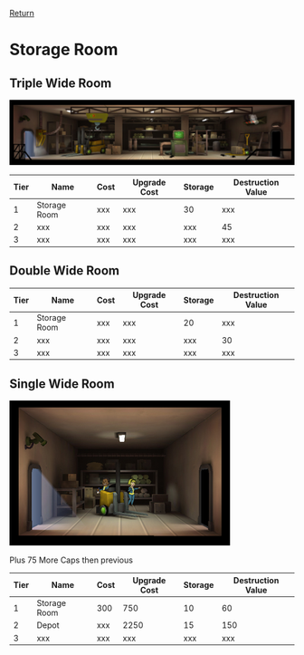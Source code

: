 [Return](../README.md)

Storage Room
===========

## Triple Wide Room

![Storage Room](t3images/t3tripplestorageroom.jpg)

Tier | Name | Cost | Upgrade Cost | Storage | Destruction Value
------|------|------|------|------|------
1 | Storage Room | xxx | xxx | 30 | xxx
2 | xxx | xxx | xxx | xxx | 45
3 | xxx | xxx | xxx | xxx | xxx

## Double Wide Room

Tier | Name | Cost | Upgrade Cost | Storage | Destruction Value
------|------|------|------|------|------
1 | Storage Room | xxx | xxx | 20 | xxx
2 | xxx | xxx | xxx | xxx | 30
3 | xxx | xxx | xxx | xxx | xxx

## Single Wide Room

![Storage Room](t1images/t1singlestorageroom.jpg)

Plus 75 More Caps then previous

Tier | Name | Cost | Upgrade Cost | Storage | Destruction Value
------|------|------|------|------|------
1 | Storage Room | 300 | 750 | 10 | 60
2 | Depot | xxx | 2250 | 15 | 150
3 | xxx | xxx | xxx | xxx | xxx

